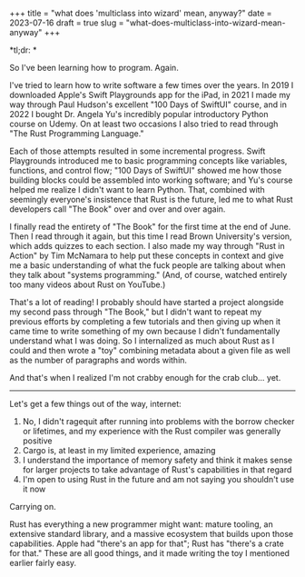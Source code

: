 +++
title = "what does 'multiclass into wizard' mean, anyway?"
date = 2023-07-16
draft = true
slug = "what-does-multiclass-into-wizard-mean-anyway"
+++

*tl;dr: *

So I've been learning how to program. Again.

I've tried to learn how to write software a few times over the years. In 2019 I downloaded Apple's Swift Playgrounds app for the iPad, in 2021 I made my way through Paul Hudson's excellent "100 Days of SwiftUI" course, and in 2022 I bought Dr. Angela Yu's incredibly popular introductory Python course on Udemy. On at least two occasions I also tried to read through "The Rust Programming Language."

Each of those attempts resulted in some incremental progress. Swift Playgrounds introduced me to basic programming concepts like variables, functions, and control flow; "100 Days of SwiftUI" showed me how those building blocks could be assembled into working software; and Yu's course helped me realize I didn't want to learn Python. That, combined with seemingly everyone's insistence that Rust is the future, led me to what Rust developers call "The Book" over and over and over again.

I finally read the entirety of "The Book" for the first time at the end of June. Then I read through it again, but this time I read Brown University's version, which adds quizzes to each section. I also made my way through "Rust in Action" by Tim McNamara to help put these concepts in context and give me a basic understanding of what the fuck people are talking about when they talk about "systems programming." (And, of course, watched entirely too many videos about Rust on YouTube.)

That's a lot of reading! I probably should have started a project alongside my second pass through "The Book," but I didn't want to repeat my previous efforts by completing a few tutorials and then giving up when it came time to write something of my own because I didn't fundamentally understand what I was doing. So I internalized as much about Rust as I could and then wrote a "toy" combining metadata about a given file as well as the number of paragraphs and words within.

And that's when I realized I'm not crabby enough for the crab club... yet.

---

Let's get a few things out of the way, internet:

1. No, I didn't ragequit after running into problems with the borrow checker or lifetimes, and my experience with the Rust compiler was generally positive
2. Cargo is, at least in my limited experience, amazing
3. I understand the importance of memory safety and think it makes sense for larger projects to take advantage of Rust's capabilities in that regard
4. I'm open to using Rust in the future and am not saying you shouldn't use it now

Carrying on.

Rust has everything a new programmer might want: mature tooling, an extensive standard library, and a massive ecosystem that builds upon those capabilities. Apple had "there's an app for that"; Rust has "there's a crate for that." These are all good things, and it made writing the toy I mentioned earlier fairly easy.

